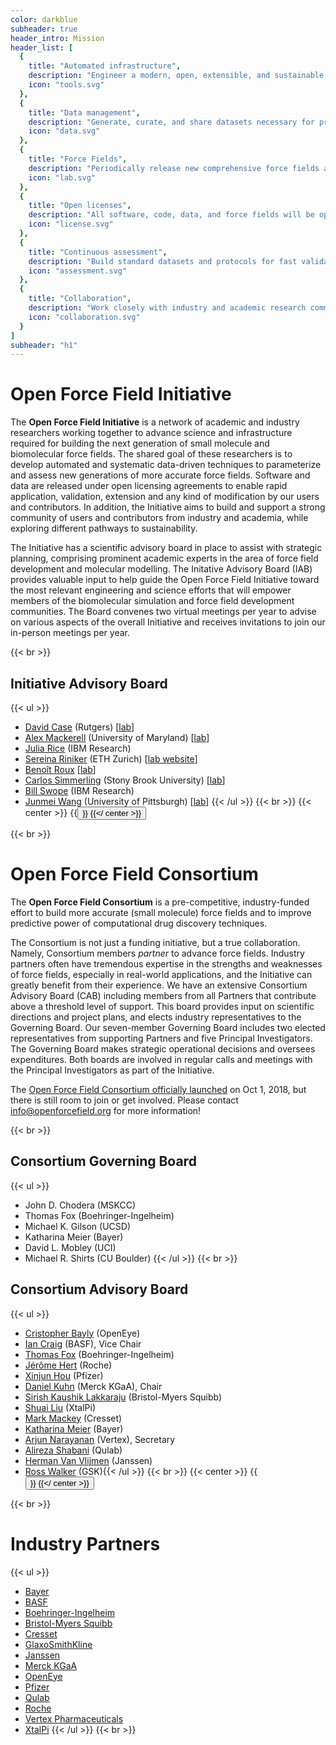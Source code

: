 ```yaml
---
color: darkblue
subheader: true
header_intro: Mission
header_list: [
  {
    title: "Automated infrastructure",
    description: "Engineer a modern, open, extensible, and sustainable framework for automated force field parameterization and application",
    icon: "tools.svg"
  },
  {
    title: "Data management",
    description: "Generate, curate, and share datasets necessary for producing and benchmarkinghigh-accuracy biomolecular force fields",
    icon: "data.svg"
  },
  {
    title: "Force Fields",
    description: "Periodically release new comprehensive force fields and systematically improve their accuracy through scientific innovation and use of large datasets ",
    icon: "lab.svg"
  },
  {
    title: "Open licenses",
    description: "All software, code, data, and force fields will be open and freely available under Open Source Initiative and Creative Commons approved licenses",
    icon: "license.svg"
  },
  {
    title: "Continuous assessment",
    description: "Build standard datasets and protocols for fast validation of methods and models used to compute molecular properties ",
    icon: "assessment.svg"
  },
  {
    title: "Collaboration",
    description: "Work closely with industry and academic research community to develop our scientific and infrastructure roadmaps and expand our expertise",
    icon: "collaboration.svg"
  }
]
subheader: "h1"
---
```

# Open Force Field Initiative
The **Open Force Field Initiative** is a network of academic and industry researchers working together to advance science and infrastructure required for building the next generation of small molecule and biomolecular force fields. The shared goal of these researchers is to develop automated and systematic data-driven techniques to parameterize and assess new generations of more accurate force fields. Software and data are released under open licensing agreements to enable rapid application, validation, extension and any kind of modification by our users and contributors. In addition, the Initiative aims to build and support a strong community of users and contributors from industry and academia, while exploring different pathways to sustainability.

The Initiative has a scientific advisory board in place to assist with strategic planning, comprising prominent academic experts in the area of force field development and molecular modelling. The Initative Advisory Board (IAB) provides valuable input to help guide the Open Force Field Initiative toward the most relevant engineering and science efforts that will empower members of the biomolecular simulation and force field development communities. The Board convenes two virtual meetings per year to advise on various aspects of the overall Initiative and receives invitations to join our in-person meetings per year.

{{< br >}}

## Initiative Advisory Board
{{< ul >}}
- [David Case](https://rutchem.rutgers.edu/people/faculty-bio/130-case-david) (Rutgers) [[lab](http://casegroup.rutgers.edu/)]
- [Alex Mackerell](https://faculty.rx.umaryland.edu/amackerell/) (University of Maryland) [[lab](http://mackerell.umaryland.edu/index.shtml)]
- [Julia Rice](https://researcher.watson.ibm.com/researcher/view.php?person=us-jrice) (IBM Research)
- [Sereina Riniker](https://riniker.ethz.ch/the-group/person-detail.MTIwNjc3.TGlzdC8xNDkzLC04NTQ1MTI4MDM=.html) (ETH Zurich) [[lab website](https://riniker.ethz.ch/)]
- [Benoît Roux](https://chemistry.uchicago.edu/faculty/beno%C3%AEt-roux) [[lab](http://thallium.bsd.uchicago.edu/RouxLab/)]
- [Carlos Simmerling](https://www.stonybrook.edu/commcms/chemistry/faculty/_faculty-profiles/simmerling-carlos) (Stony Brook University) [[lab](http://laufercenter.stonybrook.edu/simmerling/Home)]
- [Bill Swope](https://researcher.watson.ibm.com/researcher/view.php?person=us-swope) (IBM Research)
- [Junmei Wang](https://www.pharmacy.pitt.edu/directory/profile.php?profile=1639) (University of Pittsburgh) [[lab](https://mulan.pharmacy.pitt.edu/)]
{{< /ul >}}
{{< br >}}
{{< center >}}
{{<button href="/minutes/iab" text="IAB Meeting Minutes" >}}
{{</ center >}}

{{< br >}}

# Open Force Field Consortium
The **Open Force Field Consortium** is a pre-competitive, industry-funded effort to build more accurate (small molecule) force fields and to improve predictive power of computational drug discovery techniques.

The Consortium is not just a funding initiative, but a true collaboration. Namely, Consortium members *partner* to advance force fields. Industry partners often have tremendous expertise in the strengths and weaknesses of force fields, especially in real-world applications, and the Initiative can greatly benefit from their experience. We have an extensive Consortium Advisory Board (CAB) including members from all Partners that contribute above a threshold level of support. This board provides input on scientific directions and project plans, and elects industry representatives to the Governing Board. Our seven-member Governing Board includes two elected representatives from supporting Partners and five Principal Investigators. The Governing Board makes strategic operational decisions and oversees expenditures. Both boards are involved in regular calls and meetings with the Principal Investigators as part of the Initiative.

The [Open Force Field Consortium officially launched](/community/news/news/introducing-the-consortium/) on Oct 1, 2018, but there is still room to join or get involved. Please contact [info@openforcefield.org](info@openforcefield.org) for more information!

{{< br >}}
## Consortium Governing Board
{{< ul >}}
- John D. Chodera (MSKCC)
- Thomas Fox (Boehringer-Ingelheim)
- Michael K. Gilson (UCSD)
- Katharina Meier (Bayer)
- David L. Mobley (UCI)
- Michael R. Shirts (CU Boulder)
{{< /ul >}}
{{< br >}}

## Consortium Advisory Board
{{< ul >}}
- [Cristopher Bayly](https://www.linkedin.com/in/christopher-bayly-b1341021/) (OpenEye)
- [Ian Craig](https://de.linkedin.com/in/ianrcraig) (BASF), Vice Chair
- [Thomas Fox](https://www.linkedin.com/in/thomas-fox-11b44b54/) (Boehringer-Ingelheim)
- [Jérôme Hert](https://www.linkedin.com/in/jeromehert/) (Roche)
- [Xinjun Hou](https://www.linkedin.com/in/xjhou/) (Pfizer)
- [Daniel Kuhn](https://www.linkedin.com/in/daniel-kuhn-23207a5/) (Merck KGaA), Chair
- [Sirish Kaushik Lakkaraju](https://www.linkedin.com/in/sirish-kaushik-lakkaraju-8906657/) (Bristol-Myers Squibb)
- [Shuai Liu](https://www.linkedin.com/in/shuai-liu-408ab645/) (XtalPi)
- [Mark Mackey](https://www.linkedin.com/in/mark-mackey-6b4b8a23/) (Cresset)
- [Katharina Meier](https://www.linkedin.com/in/katharina-meier-24744887/) (Bayer)
- [Arjun Narayanan](https://www.linkedin.com/in/arjun-narayanan-0ba28a54/) (Vertex), Secretary
- [Alireza Shabani](https://www.linkedin.com/in/alireza-shabani-12545718/) (Qulab)
- [Herman Van Vlijmen](https://www.linkedin.com/in/herman-van-vlijmen-9452461/) (Janssen)
- [Ross Walker](https://www.linkedin.com/in/ross-walker-11483b1/) (GSK){{< /ul >}}
{{< br >}}
{{< center >}}
{{<button href="/minutes/cab" text="CAB Meeting Minutes" >}}
{{</ center >}}

{{< br >}}

# Industry Partners
{{< ul >}}
- [Bayer](https://www.bayer.com/)
- [BASF](https://www.basf.com/)
- [Boehringer-Ingelheim](https://www.boehringer-ingelheim.com/)
- [Bristol-Myers Squibb](https://www.bms.com/)
- [Cresset](https://www.cresset-group.com/)
- [GlaxoSmithKline](https://www.gsk.com/en-gb/)
- [Janssen](https://www.janssen.com/)
- [Merck KGaA](https://www.merckgroup.com/en)
- [OpenEye](https://www.eyesopen.com/)
- [Pfizer](https://www.pfizer.com/)
- [Qulab](https://qulab.com/)
- [Roche](https://www.roche.com/)
- [Vertex Pharmaceuticals](https://www.vrtx.com/)
- [XtalPi](https://www.xtalpi.com/en/)
{{< /ul >}}
{{< br >}}
